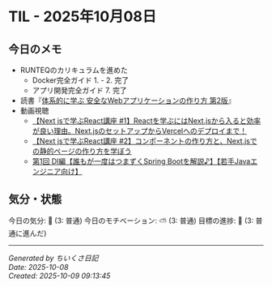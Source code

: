 # TIL - 2025年10月08日

## 今日のメモ
 - RUNTEQのカリキュラムを進めた
	 - Docker完全ガイド 1. - 2. 完了
	 - アプリ開発完全ガイド 7. 完了
 - 読書『[体系的に学ぶ 安全なWebアプリケーションの作り方 第2版](https://www.sbcr.jp/product/4797393163/)』
 - 動画視聴
	 - [【Next jsで学ぶReact講座 #1】Reactを学ぶにはNext.jsから入ると効率が良い理由。Next.jsのセットアップからVercelへのデプロイまで！](https://youtu.be/15WLMqnkPsE?si=fkYBSbQZgbJrA7xX)
	 - [【Next jsで学ぶReact講座 #2】コンポーネントの作り方と、Next.jsでの静的ページの作り方を学ぼう](https://youtu.be/l9BY-uyZpGM?si=mtUQPS6aYTHr7CuM)
	 - [第1回 DI編【誰もが一度はつまずくSpring Bootを解説♪】【若手Javaエンジニア向け】](https://youtu.be/KszTSEsa6G4?si=TUPxBodz3iVaCBpm)

## 気分・状態
今日の気分: 🙂 (3: 普通)
今日のモチベーション: ⛅ (3: 普通)
目標の進捗: 🌱 (3: 普通に進んだ)

---
*Generated by ちいくさ日記*  
*Date: 2025-10-08*  
*Created: 2025-10-09 09:13:45*
